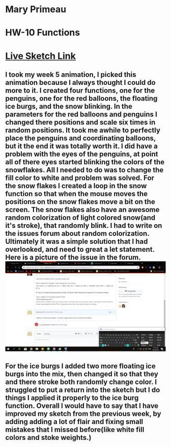 # Mary Primeau
# HW-10 Functions

# [Live Sketch Link](https://mprimeau1.github.io/120v2/hw10/index.html)

## I took my week 5 animation, I picked this animation because I always thought I could do more to it. I created four functions, one for the penguins, one for the red balloons, the floating ice burgs, and the snow blinking. In the parameters for the red balloons and penguins I changed there positions and scale six times in random positions.  It took me awhile to perfectly place the penguins and coordinating balloons, but it the end it was totally worth it.  I did have a problem with the eyes of the penguins, at point all of there eyes started blinking the colors of the snowflakes.   All I needed to do was to change the fill color to white and problem was solved.  For the snow flakes I created a loop in the snow function so that when the mouse moves the positions on the snow flakes move a bit on the screen.  The snow flakes also have an awesome random colorization of light colored snow(and it's stroke), that randomly blink.  I had to write on the issues forum about random colorization.  Ultimately it was a simple solution that I had overlooked, and need to great a let statement. Here is a picture of the issue in the forum. ![Image of my editor](randomcolor.png)

## For the ice burgs I added two more floating ice burgs into the mix, then changed it so that they and there stroke both randomly change color.  I struggled to put a return into the sketch but I do things I applied it properly to the ice burg function. Overall I would have to say that I have improved my sketch from the previous week, by adding adding a lot of flair and fixing small mistakes that I missed before(like white fill colors and stoke weights.)
